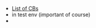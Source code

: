 - [List of CBs](https://docs.adyen.com/development-resources/testing/test-card-numbers/#cartes-bancaires)
- in test env (important of course)
- 
